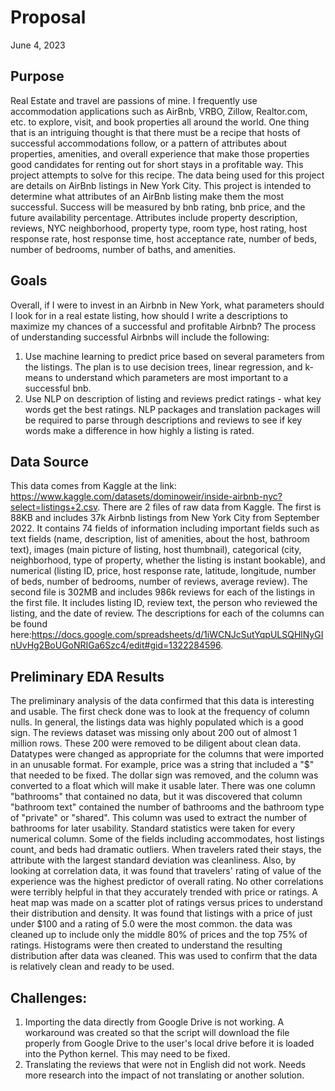 # Proposal
June 4, 2023

## Purpose
Real Estate and travel are passions of mine. I frequently use accommodation applications such as AirBnb, VRBO, Zillow, Realtor.com, etc. to explore, visit, and book properties all around the world. One thing that is an intriguing thought is that there must be a recipe that hosts of successful accommodations follow, or a pattern of attributes about properties, amenities, and overall experience that make those properties good candidates for renting out for short stays in a profitable way. This project attempts to solve for this recipe.
The data being used for this project are details on AirBnb listings in New York City. This project is intended to determine what attributes of an AirBnb listing make them the most successful. Success will be measured by bnb rating, bnb price, and the future availability percentage. Attributes include property description, reviews, NYC neighborhood, property type, room type, host rating, host response rate, host response time, host acceptance rate, number of beds, number of bedrooms, number of baths, and amenities.

## Goals
Overall, if I were to invest in an Airbnb in New York, what parameters should I look for in a real estate listing, how should I write a descriptions to maximize my chances of a successful and profitable Airbnb?
The process of understanding successful Airbnbs will include the following:
1. Use machine learning to predict price based on several parameters from the listings. The plan is to use decision trees, linear regression, and k-means to understand which parameters are most important to a successful bnb.
2. Use NLP on description of listing and reviews predict ratings - what key words get the best ratings. NLP packages and translation packages will be required to parse through descriptions and reviews to see if key words make a difference in how highly a listing is rated.

## Data Source
This data comes from Kaggle at the link: https://www.kaggle.com/datasets/dominoweir/inside-airbnb-nyc?select=listings+2.csv.
There are 2 files of raw data from Kaggle. The first is 88KB and includes 37k Airbnb listings from New York City from September 2022. It contains 74 fields of information including important fields such as text fields (name, description, list of amenities, about the host, bathroom text), images (main picture of listing, host thumbnail), categorical (city, neighborhood, type of property, whether the listing is instant bookable), and numerical (listing ID, price, host response rate, latitude, longitude, number of beds, number of bedrooms, number of reviews, average review). The second file is 302MB and includes 986k reviews for each of the listings in the first file. It includes listing ID, review text, the person who reviewed the listing, and the date of review. The descriptions for each of the columns can be found here:https://docs.google.com/spreadsheets/d/1iWCNJcSutYqpULSQHlNyGInUvHg2BoUGoNRIGa6Szc4/edit#gid=1322284596.

## Preliminary EDA Results
The preliminary analysis of the data confirmed that this data is interesting and usable. The first check done was to look at the frequency of column nulls. In general, the listings data was highly populated which is a good sign. The reviews dataset was missing only about 200 out of almost 1 million rows. These 200 were removed to be diligent about clean data. Datatypes were changed as appropriate for the columns that were imported in an unusable format. For example, price was a string that included a "$" that needed to be fixed. The dollar sign was removed, and the column was converted to a float which will make it usable later. There was one column "bathrooms" that contained no data, but it was discovered that column "bathroom text" contained the number of bathrooms and the bathroom type of "private" or "shared". This column was used to extract the number of bathrooms for later usability.
Standard statistics were taken for every numerical column. Some of the fields including accommodates, host listings count, and beds had dramatic outliers. When travelers rated their stays, the attribute with the largest standard deviation was cleanliness. Also, by looking at correlation data, it was found that travelers' rating of value of the experience was the highest predictor of overall rating. No other correlations were terribly helpful in that they accurately trended with price or ratings.
A heat map was made on a scatter plot of ratings versus prices to understand their distribution and density. It was found that listings with a price of just under $100 and a rating of 5.0 were the most common. the data was cleaned up to include only the middle 80% of prices and the top 75% of ratings.
Histograms were then created to understand the resulting distribution after data was cleaned. This was used to confirm that the data is relatively clean and ready to be used.


## Challenges:
1. Importing the data directly from Google Drive is not working. A workaround was created so that the script will download the file properly from Google Drive to the user's local drive before it is loaded into the Python kernel. This may need to be fixed.
2. Translating the reviews that were not in English did not work. Needs more research into the impact of not translating or another solution.
